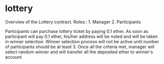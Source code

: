 # lottery

Overview of the Lottery contract.
Roles:: 
    1. Manager
    2. Participants

Participants can purchase lottery ticket by paying 0.1 ether. As soon as participant will 
pay 0.1 ether, his/her address will be noted and will be taken in winner selection. Winner
selection process will not be active until number of participants should be at least 3.
Once all the criteria met, manager will select random winner and will transfer all the 
deposited ether to winner's account.
